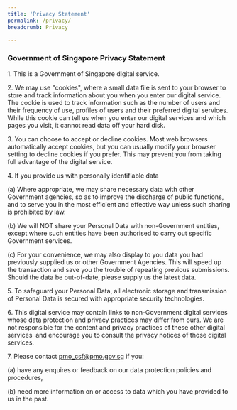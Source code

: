 ```yaml
---
title: 'Privacy Statement'
permalink: /privacy/
breadcrumb: Privacy

---
```



### **Government of Singapore Privacy Statement**

<p>1. This is a Government of Singapore digital service.</p>

<p>2. We may use "cookies", where a small data file is sent to your browser to store and track information about you when you enter our digital service. The cookie is used to track information such as the number of users and their frequency of use, profiles of users and their preferred digital services. While this cookie can tell us when you enter our digital services and which pages you visit, it cannot read data off your hard disk.</p>  


<p>3. You can choose to accept or decline cookies. Most web browsers automatically accept cookies, but you can usually modify your browser setting to decline cookies if you prefer. This may prevent you from taking full advantage of the digital service.</p>  


<p>4. If you provide us with personally identifiable data</p>      

(a)  Where appropriate, we may share necessary data with other Government agencies, so as to improve the discharge of public functions, and to serve you in the most efficient and effective way unless such sharing is prohibited by law.  

(b)  We will NOT share your Personal Data with non-Government entities, except where such entities have been authorised to carry out specific Government services.  

(c)  For your convenience, we may also display to you data you had previously supplied us or other Government Agencies.  This will speed up the transaction and save you the trouble of repeating previous submissions. Should the data be out-of-date, please supply us the latest data.   

<p>5. To safeguard your Personal Data, all electronic storage and transmission of Personal Data is secured with appropriate security technologies.</p>

<p>6. This digital service may contain links to non-Government digital services whose data protection and privacy practices may differ from ours.  We are not responsible for the content and privacy practices of these other digital services &nbsp;and encourage you to consult the privacy notices of those digital services.</p>

<p>7. Please contact <a href="mailto:pmo_csf@pmo.gov.sg">pmo_csf@pmo.gov.sg</a> if you:</p> 

(a) have any enquires or feedback on our data protection policies and procedures,

(b) need more information on or access to data which you have provided to us in the past.
